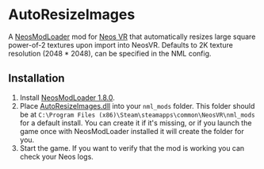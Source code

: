 #  AutoResizeImages

A [NeosModLoader](https://github.com/zkxs/NeosModLoader) mod for [Neos VR](https://neos.com/) that automatically resizes large square power-of-2 textures upon import into NeosVR. Defaults to 2K texture resolution (2048 * 2048), can be specified in the NML config.

## Installation
1. Install [NeosModLoader 1.8.0](https://github.com/zkxs/NeosModLoader/releases/tag/1.8.0).
1. Place [AutoResizeImages.dll](https://github.com/GithubUsername/RepoName/releases/latest/download/ModNameGoesHere.dll) into your `nml_mods` folder. This folder should be at `C:\Program Files (x86)\Steam\steamapps\common\NeosVR\nml_mods` for a default install. You can create it if it's missing, or if you launch the game once with NeosModLoader installed it will create the folder for you.
1. Start the game. If you want to verify that the mod is working you can check your Neos logs.
